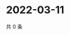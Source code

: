 # 2022-03-11

共 0 条

<!-- BEGIN WEIBO -->
<!-- 最后更新时间 Fri Mar 11 2022 02:01:22 GMT+0800 (China Standard Time) -->

<!-- END WEIBO -->
